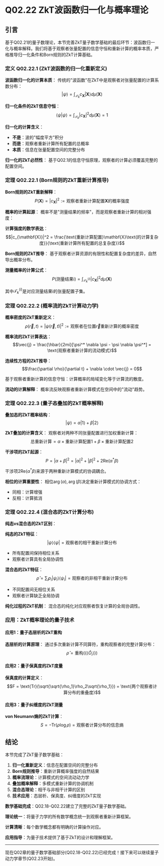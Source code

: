 # Q02.22 ZkT波函数归一化与概率理论

## 引言

基于Q02.21的量子数理论，本节完善ZkT量子数学基础的最后环节：波函数归一化与概率解释。我们将基于观察者张量配置的信息守恒和重新计算的概率本质，严格推导归一化条件和Born规则的ZkT计算基础。

### 定义 Q02.22.1 (ZkT波函数的归一化重新定义)

**波函数归一化的计算本质**：
传统的"波函数"在ZkT中是观察者对张量配置的计算系数分布：
$$|\psi\rangle = \int_{\mathcal{T}_k} c_{\mathbf{X}} |\mathbf{X}\rangle d\mu(\mathbf{X})$$

**归一化条件的ZkT信息守恒**：
$$\langle \psi | \psi \rangle = \int_{\mathcal{T}_k} |c_{\mathbf{X}}|^2 d\mu(\mathbf{X}) = 1$$

**归一化的计算含义**：
- **不是**：波的"幅度平方"积分
- **而是**：观察者重新计算所有配置的总概率
- **本质**：信息在张量配置空间的完整分布

**归一化的ZkT必然性**：
基于Q02.1的信息守恒原理，观察者的计算必须覆盖完整的配置空间。

### 定理 Q02.22.1 (Born规则的ZkT重新计算推导)

**Born规则的ZkT重新解释**：
$$P(\mathbf{X}) = |c_{\mathbf{X}}|^2 := \text{观察者重新计算配置}\mathbf{X}\text{的概率强度}$$

**概率的计算起源**：
概率不是"测量结果的频率"，而是观察者重新计算的相对强度：

**计算强度的数学表达**：
$$|c_{\mathbf{X}}|^2 = \frac{\text{重新计算配置}\mathbf{X}\text{的计算复杂度}}{\text{重新计算所有配置的总复杂度}}$$

**Born规则的ZkT推导**：
基于观察者计算资源的有限性和配置复杂度的差异，自然导出概率分布。

**测量概率的计算公式**：
$$P(\text{测量结果i}) = \int_{\mathcal{T}_k^{(i)}} |c_{\mathbf{X}}|^2 d\mu(\mathbf{X})$$

其中$\mathcal{T}_k^{(i)}$是对应测量结果i的张量配置子集。

### 定理 Q02.22.2 (概率流的ZkT计算动力学)

**概率密度的ZkT重新定义**：
$$\rho(\vec{r},t) = |\psi(\vec{r},t)|^2 := \text{观察者在位置}\vec{r}\text{重新计算的概率密度}$$

**概率流的ZkT计算表达**：
$$\vec{j} = \frac{\hbar}{2mi}[\psi^* \nabla \psi - \psi \nabla \psi^*] = \text{观察者重新计算的流动模式}$$

**连续性方程的ZkT推导**：
$$\frac{\partial \rho}{\partial t} + \nabla \cdot \vec{j} = 0$$

基于观察者重新计算的信息守恒：计算概率的局域变化等于计算流的散度。

**流动的计算解释**：
概率流反映观察者重新计算模式在空间中的"流动"趋势。

### 定理 Q02.22.3 (量子态叠加的ZkT概率解释)

**叠加态的ZkT概率结构**：
$$|\psi\rangle = \alpha |1\rangle + \beta |2\rangle$$

**ZkT叠加的计算含义**：
观察者对两种不同张量配置进行加权重新计算：
$$\text{总重新计算} = \alpha \times \text{重新计算配置1} + \beta \times \text{重新计算配置2}$$

**干涉项的ZkT起源**：
$$P = |\alpha + \beta|^2 = |\alpha|^2 + |\beta|^2 + 2\text{Re}(\alpha^* \beta)$$

干涉项$2\text{Re}(\alpha^* \beta)$来源于两种重新计算模式的协调耦合。

**相位的计算重要性**：
相位$\arg(\alpha), \arg(\beta)$决定重新计算模式的协调方式：
- 同相：计算增强
- 反相：计算抵消

### 定理 Q02.22.4 (混合态的ZkT计算分布)

**纯态vs混合态的ZkT区别**：

**纯态的ZkT特征**：
$$|\psi\rangle\langle\psi| = \text{观察者的相干重新计算分布}$$
- 所有配置间保持相位关系
- 观察者计算具有全局协调性

**混合态的ZkT特征**：
$$\hat{\rho} = \sum_i p_i |\psi_i\rangle\langle\psi_i| = \text{观察者的非相干重新计算分布}$$
- 不同配置间无相位关系
- 观察者计算缺乏全局协调

**纯化过程的ZkT机制**：
混合态的纯化对应观察者恢复计算的全局协调性。

### 应用：ZkT概率理论的量子技术

#### 应用1：量子态层析的ZkT重构

**态层析的计算原理**：
通过多次重新计算不同算符，重构观察者的完整计算分布：
$$\hat{\rho} = \text{重构}(\{\langle \hat{O}_i \rangle\})$$

#### 应用2：量子保真度的ZkT度量

**保真度的计算定义**：
$$F = \text{Tr}(\sqrt{\sqrt{\rho_1}\rho_2\sqrt{\rho_1}}) = \text{两个观察者计算分布的重叠度}$$

#### 应用3：量子纠缠度的ZkT测量

**von Neumann熵的ZkT计算**：
$$S = -\text{Tr}(\rho \log \rho) = \text{观察者计算分布的信息熵}$$

## 结论

本节完成了ZkT量子数学基础：

1. **归一化重新定义**：信息在配置空间的完整分布
2. **Born规则推导**：重新计算概率强度的自然结果
3. **概率流理论**：计算模式的空间流动动力学
4. **叠加概率解释**：多模式重新计算的协调机制
5. **混合态理论**：相干与非相干计算的区别
6. **技术应用**：态层析、保真度、纠缠度的ZkT实现

**数学基础完成**：Q02.18-Q02.22建立了完整的ZkT量子数学基础。

**理论统一**：将量子力学的所有数学概念统一到观察者重新计算框架。

**计算清晰**：每个数学概念都有明确的计算操作对应。

**应用指导**：为量子技术提供了基于ZkT的设计和理解框架。

---

现在Q02章的量子数学基础部分(Q02.18-Q02.22)已经完成！接下来可以继续量子动力学章节(Q02.23开始)。